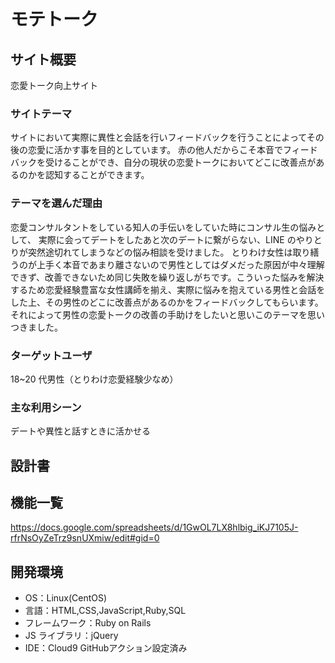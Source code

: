 # モテトーク

## サイト概要

恋愛トーク向上サイト

### サイトテーマ

サイトにおいて実際に異性と会話を行いフィードバックを行うことによってその後の恋愛に活かす事を目的としています。
赤の他人だからこそ本音でフィードバックを受けることができ、自分の現状の恋愛トークにおいてどこに改善点があるのかを認知することができます。

### テーマを選んだ理由

恋愛コンサルタントをしている知人の手伝いをしていた時にコンサル生の悩みとして、
実際に会ってデートをしたあと次のデートに繋がらない、LINE のやりとりが突然途切れてしまうなどの悩み相談を受けました。
とりわけ女性は取り繕うのが上手く本音であまり離さないので男性としてはダメだった原因が中々理解できず、改善できないため同じ失敗を繰り返しがちです。こういった悩みを解決するため恋愛経験豊富な女性講師を揃え、実際に悩みを抱えている男性と会話をした上、その男性のどこに改善点があるのかをフィードバックしてもらいます。
それによって男性の恋愛トークの改善の手助けをしたいと思いこのテーマを思いつきました。

### ターゲットユーザ

18~20 代男性（とりわけ恋愛経験少なめ）

### 主な利用シーン

デートや異性と話すときに活かせる

## 設計書

## 機能一覧

https://docs.google.com/spreadsheets/d/1GwOL7LX8hlbig_iKJ7105J-rfrNsOyZeTrz9snUXmiw/edit#gid=0

## 開発環境

- OS：Linux(CentOS)
- 言語：HTML,CSS,JavaScript,Ruby,SQL
- フレームワーク：Ruby on Rails
- JS ライブラリ：jQuery
- IDE：Cloud9
GitHubアクション設定済み